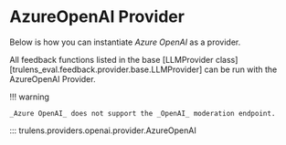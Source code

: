 # AzureOpenAI Provider

Below is how you can instantiate _Azure OpenAI_ as a provider.

All feedback functions listed in the base [LLMProvider
class][trulens_eval.feedback.provider.base.LLMProvider] can be run with the AzureOpenAI Provider.

!!! warning

    _Azure OpenAI_ does not support the _OpenAI_ moderation endpoint.

::: trulens.providers.openai.provider.AzureOpenAI
